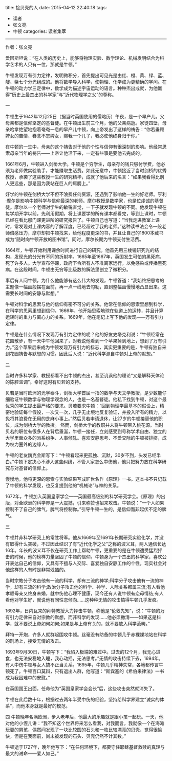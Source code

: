 title: 捡贝壳的人
date: 2015-04-12 22:40:18
tags: 
- 读者
- 张文亮
- 牛顿
categories: 读者集萃
---

作者：张文亮

爱因斯坦说：“在人类的历史上，能够将物理实验、数学理论、机械发明结合为科学艺术的人只有一位，那就是牛顿。”

牛顿发现万有引力定律，发明微积分，首先提出可见光是由红、橙、黄、绿、蓝、靛、紫七个分光组成的。他将数学导入科学，使物理、化学成为更精确的学问。在牛顿的动力学三定律中，数学成为描述宇宙运动的语言。种种杰出成就，为他赢得“历史上最杰出的科学家”与“近代物理学之父”的尊称。

一

牛顿生于1642年12月25日（据当时英国使用的儒略历）午夜，是一个早产儿。父母亲都是信仰坚定的基督徒。在牛顿出生前三个月，他的父亲病逝。家徒四壁，母亲哈拿绝望地抱着奄奄一息的早产儿牛顿，向上帝发出了这样的祷告：“你若垂顾婢女的苦情，眷念不忘婢女，赐我一个儿子，我必使他终身归于你。”
<!--more-->
在牛顿的一生中，母亲的这个祷告对于他的个性与信仰有很深刻的影响。他经常思索母亲当年的祷告——上帝让他活下来，一定有些事是要他去完成的。

1661年6月，牛顿进入剑桥大学。牛顿是个穷学生，母亲存的钱只够付学费，他必须为老师做实验助手，才能赚取生活费。如此无意中，牛顿接近了当时剑桥的优秀教授，承袭了这些教授一生的研究精华，成就了他后来的名言：“如果我看得比别人更远些，那是因为我站在巨人的肩膀上。”

好学的牛顿在剑桥大学不但不浪费任何资源，还遇到了影响他一生的好老师。亨利·摩尔是影响牛顿科学与信仰最深的老师。摩尔教授是数学家，也是位虔诚的基督徒。摩尔以一个老师对学生的敏锐直觉，一下子就发现牛顿的不同。他发现牛顿在每学期开学以前，先利用假期，将上课要学的所有课本都看完，等到上课时，牛顿已经在看比那门课更进阶的研究报告了。牛顿自己也写道：“当我走进教室上课时，常发现对上课内容的了解深度，已经超过了我的老师。”这种读书法会令一般老师倍感压力，摩尔却把牛顿找来，给他程度更深的书，并且让自己的1800本藏书成为“随时向牛顿开放的图书馆”。同时，摩尔长期为牛顿支付生活费。

1664年，牛顿开始利用课余时间进行自己的研究。他首先用三棱镜研究光的结构，发现光的分光有不同的折射率。1665年至1667年，英国发生可怕的黑死病，死了许多人。大学宣布停课，政府下令所有人不准离家远行，以免感染或传播黑死病。在这段时间，牛顿由无穷等比级数的解法里创立了微积分。

事后有人问牛顿，为什么他能够有这么伟大的发现，牛顿答道：“我始终把思考的主题像一幅画般摆在面前，再一点一线地去勾勒，直到整幅画慢慢地凸显出来。这需要长时间的安静与默想。”

牛顿对科学的思索与他的信仰有密不可分的关系。他常在信仰的思索里想到科学，在科学的思索里想到信仰。1666年，他开始思索地球在轨道上的运转，并且计算运转时的重力与离心力的关系。1669年，他在笔记上写下他的发现——万有引力定律。

牛顿是在什么情况下发现万有引力定律的呢？他的好友史塔克利说：“牛顿经常在花园散步，有一天中午他回来了，对我说他看到一个苹果掉到地上，想到了万有引力。”这个苹果后来成为牛顿发现万有引力的标志，其实更重要的是，牛顿有独自来到花园祷告与默想的习惯。因此后人说：“近代科学源自牛顿对上帝的默想。”

二

当时许多科学家、教授都看不出牛顿的杰出，甚至讥讽他的理论“又是解释天体论的陈腔滥调”。幸好这时有贝若的支持。

贝若是当时欧洲的光学泰斗，剑桥大学首屈一指的数学与天文学教授，是少数能仔细验证牛顿数学与物理学观念的人，也是一名基督徒。他私下找到牛顿，对这个最优秀的学生提出最严格的要求。贝若要求牛顿：“回到物理学最基本的假设上，精密地验证每个假设，一次又一次，几乎无止境地反复验证，并投入所有的精力，以免将其浪费在无用的芝麻小事上。”然后贝若申请退休，让27岁的牛顿接替他的职位，成为剑桥大学的教授。
然而，剑桥大学的教职并未将牛顿带入桃花源。当时贝若的职位有很多人在背后垂涎，牛顿一接任，立刻感受到号称学术自由、独立的大学里面众多的派系纷争、人事倾轧。喜欢安静思考、不爱交际的牛顿被排挤，成为权力圈外的边缘人。

牛顿的老友魏克金斯写下：“牛顿看起来更孤独、沉默，30岁不到，头发已经半白。”牛顿下定决心不涉入这些纠纷，不管人家怎么中伤他，他只把努力放在科学研究与对基督的信仰上。

慢慢地，他将更深的思索与实验结果写成旷世名作《原理》一书。这本书不只记载了牛顿的科学发现，也反复提到他的“机械论”与神的关系。

1672年，牛顿加入英国皇家学会——英国最高级别的科学研究学会。《原理》的出版，对全欧洲的科学界是一大震撼，引来称赞也招来攻击。牛顿说：“一个人如果控制不了自己的脾气，脾气将控制你。”引导牛顿一生的，是信仰而非起伏不定的脾气。

三

牛顿并非科学研究上的常胜将军。他从1669年至1691年长期研究实验化学，并没有取得什么突破，不过因此结识了有“近代化学之父”之称的波义耳，两人通信长达16年。年长的波义耳不仅在研究工作上帮助牛顿，更重要的是在牛顿遭受猛烈抨击的时候，他的榜样力量坚固了牛顿的信仰。牛顿身为一个杰出的科学家，喜欢公开表达自己的信仰，又具有不擅与人交际、喜爱独自安静工作的个性，现实社会对他这样的人有时是非常残酷的。

当时宗教分子攻击他有一流的科学，却有三流的神学;科学分子攻击他有一流的神学，却有三流的科学;政治分子攻击他的科学、神学、人际关系都属三流;有人看他孝顺母亲又终身未婚，就中伤他心理不健康，现今还有人说牛顿有恋母情结;有人看他对学生好，就说他有同性恋倾向……这种种无情的攻击搞得牛顿几乎发疯。

1692年，日内瓦来的拜特教授大力抨击牛顿，称他是“伦敦先知”，说：“牛顿的万有引力定律来自对宗教的默想，而非科学的发现……他必须撇清——如果这是科学，就不要说上帝如何如何;如果是与上帝有关的，就不要放入科学范畴。”

拜特一开炮，许多人就群起围攻牛顿。丝毫没有防备的牛顿几乎赤裸裸地站在科学的刑场上，接受无情的攻击。

1693年9月30日，牛顿写下：“我陷入极端的难过中。过去的12个月，我无心进食，也无法安稳地入睡，我心动摇，无法思考。”无情的攻击持续下去，1694年，有人中伤牛顿与女人搞不正当关系。1695年，牛顿几乎精神失常，各地都传言牛顿死了。牛顿百口莫辩，只有退出人群，他写道：“斯宾塞的《希伯来律法》一书成为我困难中的安慰。”

在英国国王出面，任命他为“英国皇家学会会长”后，这些攻击突然就消失了。

牛顿在此后数十年，根据过去两年半受中伤的经验，坚持给科学界建立“诚实的体系”，而他本身就是最好的模范。

四
牛顿晚年名满欧洲，步入老年后，他最大的乐趣就是跟小孩一起玩。一天，他对他的小侄儿讲：“我不知这个世界将来怎么看我，对我而言，我就像一个在海滩玩耍的男孩，偶然间发现了一块比较圆的石头和一枚比较漂亮的贝壳，觉得很愉快，但是在我面前，尚未被发现的石头、贝壳仍然不计其数。”

牛顿逝于1727年，晚年他写下：“在任何环境下，都要守住耶稣基督救赎的真理与最大的诫命——爱人如己。”